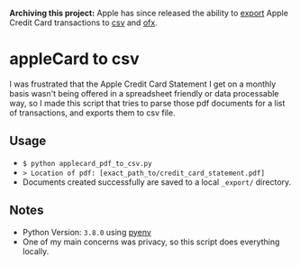 **Archiving this project:** Apple has since released the ability to [export](https://support.apple.com/en-us/HT209489) Apple Credit Card transactions to [csv](https://docs.python.org/3/library/csv.html) and [ofx](https://en.wikipedia.org/wiki/Open_Financial_Exchange).

# appleCard to csv

I was frustrated that the Apple Credit Card Statement I get on a monthly basis wasn't being offered in a spreadsheet friendly or data processable way, so I made this script that tries to parse those pdf documents for a list of transactions, and exports them to csv file.

## Usage

* `$ python applecard_pdf_to_csv.py`
* `> Location of pdf: [exact_path_to/credit_card_statement.pdf]`
* Documents created successfully are saved to a local `_export/` directory.

## Notes

* Python Version: `3.8.0` using [pyenv](https://github.com/pyenv/pyenv)
* One of my main concerns was privacy, so this script does everything locally.  
